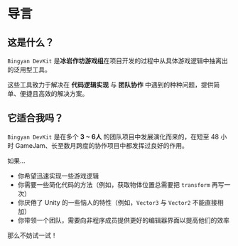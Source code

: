 # 导言

## 这是什么？
`Bingyan DevKit` 是**冰岩作坊游戏组**在项目开发的过程中从具体游戏逻辑中抽离出的泛用型工具。  

这些工具致力于解决在 **代码逻辑实现** 与 **团队协作** 中遇到的种种问题，提供简单、便捷且高效的解决方案。

## 它适合我吗？
`Bingyan DevKit` 是在多个 **3 ~ 6人** 的团队项目中发展演化而来的，在短至 48 小时 GameJam、长至数月跨度的协作项目中都发挥过良好的作用。  

如果...
- 你希望迅速实现一些游戏逻辑
- 你需要一些简化代码的方法（例如，获取物体位置总需要把 `transform` 再写一次）
- 你厌倦了 Unity 的一些恼人的特性（例如，`Vector3` 与 `Vector2` 不能直接相加）
- 你带领一个团队，需要向非程序成员提供更好的编辑器界面以提高他们的效率

那么不妨试一试！